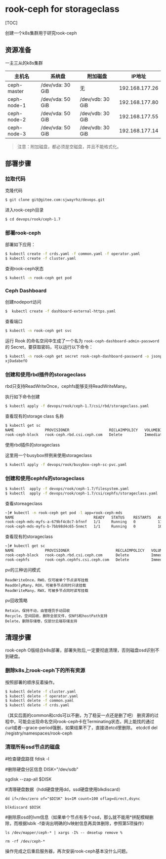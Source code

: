 # rook-ceph for storageclass

[TOC]

创建一个k8s集群用于研究rook-ceph

## 资源准备

一主三从的k8s集群

| 主机名      | 系统盘           | 附加磁盘         | IP地址         |
| ----------- | ---------------- | ---------------- | -------------- |
| ceph-master | /dev/vda: 30 GiB | 无               | 192.168.177.26 |
| ceph-node-1 | /dev/vda: 50 GiB | /dev/vdb: 30 GiB | 192.168.177.80 |
| ceph-node-2 | /dev/vda: 50 GiB | /dev/vdb: 30 GiB | 192.168.177.55 |
| ceph-node-3 | /dev/vda: 50 GiB | /dev/vdb: 30 GiB | 192.168.177.14 |

> 注意：附加磁盘，都必须是空磁盘，并且不能格式化。

## 部署步骤

### 拉取代码

克隆代码

```bash
$ git clone git@gitee.com:sjwayrhz/devops.git
```

进入rook-ceph目录

```bash
$ cd devops/rook/ceph-1.7
```

### 部署rook-ceph

部署如下应用：

```bash
$ kubectl create -f crds.yaml -f common.yaml -f operator.yaml
$ kubectl create -f cluster.yaml
```

查询rook-ceph状态

```bash
$ kubectl -n rook-ceph get pod
```

### Ceph Dashboard

创建nodeport访问

```bash
$  kubectl create -f dashboard-external-https.yaml
```

查看端口

```bash
$ kubectl -n rook-ceph get svc 
```

运行 Rook 的命名空间中生成了一个名为 `rook-ceph-dashboard-admin-password` 的 Secret，要获取密码，可以运行以下命令：

```bash
$ kubectl -n rook-ceph get secret rook-ceph-dashboard-password -o jsonpath="{['data']['password']}" | base64 --decode && echo
xjDadabefO
```

### 创建和使用rbd插件的storageclass

rbd只支持ReadWriteOnce，cephfs能够支持ReadWriteMany。

执行如下命令创建

```bash
$ kubectl apply -f devops/rook/ceph-1.7/csi/rbd/storageclass.yaml
```

查看现有的storage class 名称

```bash
$ kubectl get sc
NAME              PROVISIONER                  RECLAIMPOLICY   VOLUMEBINDINGMODE   ALLOWVOLUMEEXPANSION   AGE
rook-ceph-block   rook-ceph.rbd.csi.ceph.com   Delete          Immediate           true                   46m
```

使用rbd插件的storageclass

这里用一个busybox样例来使用storageclass

```bash
$ kubectl apply -f devops/rook/busybox-ceph-sc-pvc.yaml
```

### 创建和使用cephfs的storageclass

```bash
$ kubectl  apply -f devops/rook/ceph-1.7/filesystem.yaml
$ kubectl  apply -f devops/rook/ceph-1.7/csi/cephfs/storageclass.yaml
```

查看storeageclass

```bash
~]# kubectl -n rook-ceph get pod -l app=rook-ceph-mds
NAME                                    READY   STATUS    RESTARTS   AGE
rook-ceph-mds-myfs-a-679bf4c8c7-bfnnf   1/1     Running   0          11s
rook-ceph-mds-myfs-b-7bb98d4c65-5nmct   1/1     Running   0          10s
```

查看现有的storageclass

```bash
~]# kubectl get sc
NAME              PROVISIONER                     RECLAIMPOLICY   VOLUMEBINDINGMODE   ALLOWVOLUMEEXPANSION   AGE
rook-ceph-block   rook-ceph.rbd.csi.ceph.com      Delete          Immediate           true                   3d1h
rook-cephfs       rook-ceph.cephfs.csi.ceph.com   Delete          Immediate           true                   34s
```

pv的三种访问模式

```
ReadWriteOnce，RWO，仅可被单个节点读写挂载
ReadOnlyMany，ROX，可被多节点同时只读挂载
ReadWriteMany，RWX，可被多节点同时读写挂载
```

pv回收策略

```
Retain，保持不动，由管理员手动回收
Recycle，空间回收，删除全部文件，仅NFS和hostPath支持
Delete，删除存储卷，仅部分云端存储支持
```



## 清理步骤

rook-ceph O版结合k8s部署，部署失败后,一定要彻底清理，否则磁盘osd识别不到硬盘。

### 删除k8s上rook-ceph下的所有资源

按照部署的顺序反着操作。

```bash
$ kubectl delete -f cluster.yaml
$ kubectl delete -f operator.yaml
$ kubectl delete -f common.yaml
$ kubectl delete -f crds.yaml
```

（其实后面的common和crds可以不删，为了稳妥一点还是删了吧）
删资源的过程中，可能会出现命名空间rook-ceph卡在Terminating状态，网上能找的通过curl或者--grace-period强删，如果结果不了，直接进etcd里删除。
etcdctl del /registry/namespaces/rook-ceph

### 清理所有osd节点的磁盘

#检查硬盘路径
fdisk -l

#删除硬盘分区信息
DISK="/dev/sdb"

sgdisk --zap-all $DISK

#清理硬盘数据（hdd硬盘使用dd，ssd硬盘使用blkdiscard）

```
dd if=/dev/zero of="$DISK" bs=1M count=100 oflag=direct,dsync

blkdiscard $DISK
```

#删除原osd的lvm信息（如果单个节点有多个osd，那么就不能用*拼配模糊删除，而根据lsblk -f查询出明确的lv映射信息再具体删除，参照第5项操作）

```
ls /dev/mapper/ceph-* | xargs -I% -- dmsetup remove %

rm -rf /dev/ceph-*
```

操作完成之后重启服务器，再次安装rook-ceph基本没什么问题。
